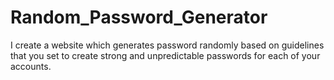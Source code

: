 # Random_Password_Generator
I create a website which generates password randomly based on guidelines that you set to create strong and unpredictable passwords for each of your accounts.

